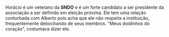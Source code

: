 Horácio é um veterano da **SNDO** e é um forte candidato a ser presidente da associação a ser definido em eleição próxima. Ele tem uma relação conturbada com Alberto pois acha que ele não respeita a instituição, frequentemente debochando de seus membros. "Meus doidinhos do coração", costumava dizer ele. 